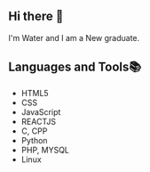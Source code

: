 ## Hi there 👋
I'm Water and I am a New graduate. 
## Languages and Tools📚
<ul>
  <li>HTML5</li>
  <li>CSS</li>
  <li>JavaScript</li>
  <li>REACTJS</li>
  <li>C, CPP</li>
  <li>Python</li>
  <li>PHP, MYSQL</li>
  <li>Linux</li>
</ul>

